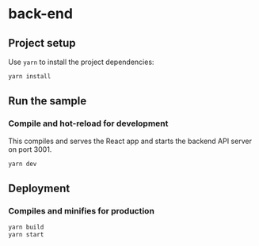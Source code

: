 # back-end
## Project setup

Use `yarn` to install the project dependencies:

```bash
yarn install
```
## Run the sample

### Compile and hot-reload for development

This compiles and serves the React app and starts the backend API server on port 3001.

```bash
yarn dev
```

## Deployment

### Compiles and minifies for production

```bash
yarn build
yarn start
```
